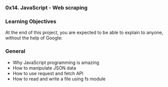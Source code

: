 ### 0x14. JavaScript - Web scraping

### Learning Objectives
At the end of this project, you are expected to be able to explain to anyone, without the help of Google:

### General
* Why JavaScript programming is amazing
* How to manipulate JSON data
* How to use request and fetch API
* How to read and write a file using fs module
